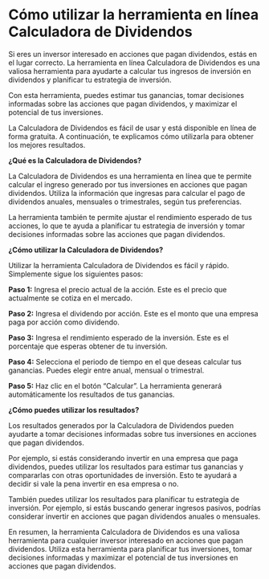 Cómo utilizar la herramienta en línea Calculadora de Dividendos
===============================================================

Si eres un inversor interesado en acciones que pagan dividendos, estás en el lugar correcto. La herramienta en línea Calculadora de Dividendos es una valiosa herramienta para ayudarte a calcular tus ingresos de inversión en dividendos y planificar tu estrategia de inversión.

Con esta herramienta, puedes estimar tus ganancias, tomar decisiones informadas sobre las acciones que pagan dividendos, y maximizar el potencial de tus inversiones.

La Calculadora de Dividendos es fácil de usar y está disponible en línea de forma gratuita. A continuación, te explicamos cómo utilizarla para obtener los mejores resultados.

**¿Qué es la Calculadora de Dividendos?**

La Calculadora de Dividendos es una herramienta en línea que te permite calcular el ingreso generado por tus inversiones en acciones que pagan dividendos. Utiliza la información que ingresas para calcular el pago de dividendos anuales, mensuales o trimestrales, según tus preferencias.

La herramienta también te permite ajustar el rendimiento esperado de tus acciones, lo que te ayuda a planificar tu estrategia de inversión y tomar decisiones informadas sobre las acciones que pagan dividendos.

**¿Cómo utilizar la Calculadora de Dividendos?**

Utilizar la herramienta Calculadora de Dividendos es fácil y rápido. Simplemente sigue los siguientes pasos:

**Paso 1:** Ingresa el precio actual de la acción. Este es el precio que actualmente se cotiza en el mercado.

**Paso 2:** Ingresa el dividendo por acción. Este es el monto que una empresa paga por acción como dividendo.

**Paso 3:** Ingresa el rendimiento esperado de la inversión. Este es el porcentaje que esperas obtener de tu inversión.

**Paso 4:** Selecciona el periodo de tiempo en el que deseas calcular tus ganancias. Puedes elegir entre anual, mensual o trimestral.

**Paso 5:** Haz clic en el botón “Calcular”. La herramienta generará automáticamente los resultados de tus ganancias.

**¿Cómo puedes utilizar los resultados?**

Los resultados generados por la Calculadora de Dividendos pueden ayudarte a tomar decisiones informadas sobre tus inversiones en acciones que pagan dividendos.

Por ejemplo, si estás considerando invertir en una empresa que paga dividendos, puedes utilizar los resultados para estimar tus ganancias y compararlas con otras oportunidades de inversión. Esto te ayudará a decidir si vale la pena invertir en esa empresa o no.

También puedes utilizar los resultados para planificar tu estrategia de inversión. Por ejemplo, si estás buscando generar ingresos pasivos, podrías considerar invertir en acciones que pagan dividendos anuales o mensuales.

En resumen, la herramienta Calculadora de Dividendos es una valiosa herramienta para cualquier inversor interesado en acciones que pagan dividendos. Utiliza esta herramienta para planificar tus inversiones, tomar decisiones informadas y maximizar el potencial de tus inversiones en acciones que pagan dividendos.